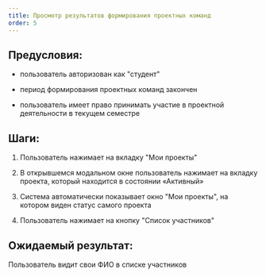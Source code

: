 ```yaml
---
title: Просмотр результатов формирования проектных команд
order: 5
---
```


## Предусловия:

-  пользователь авторизован как "студент"

-  период формирования проектных команд закончен

-  пользователь имеет право принимать участие в проектной деятельности в текущем семестре

## Шаги:

1. Пользователь нажимает на вкладку "Мои проекты"

2. В открывшемся модальном окне пользователь нажимает на вкладку проекта, который находится в состоянии «Активный»

3. Система автоматически показывает окно "Мои проекты", на котором виден статус самого проекта

4. Пользователь нажимает на кнопку "Список участников"

## Ожидаемый результат:

Пользователь видит свои ФИО в списке участников